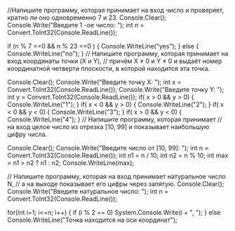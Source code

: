 //Напишите программу, которая принимает на вход число и проверяет, кратно ли оно одновременно 7 и 23.
Console.Clear();
Console.Write("Введите 1 -ое число: ");
int n = Convert.ToInt32(Console.ReadLine());

if  (n  % 7 ==0  && n % 23 ==0 ) {
     Console.WriteLine("yes"); 
}
    else 
    {
      Console.WriteLine("no");
}
 
// Напишите программу, которая принимает на вход координаты точки (X и Y), 
// причём X ≠ 0 и Y ≠ 0 и выдаёт номер координатной четверти плоскости, в которой находится эта точка.

Console.Clear();
Console.Write("Введите точку X: ");
int x = Convert.ToInt32(Console.ReadLine());
Console.Write("Введите точку Y: ");
int y = Convert.ToInt32(Console.ReadLine());
 if( x > 0 && y > 0) {
    Console.WriteLine("1");
 }
  if( x < 0 && y > 0) {
    Console.WriteLine("2");
 }
  if( x < 0 && y < 0) {
    Console.WriteLine("3");
 }
  if( x > 0 && y < 0) {
    Console.WriteLine("4");
 }
 // Напишите программу, которая принимает 
// на вход целое число из отрезка [10, 99] и показывает наибольшую цифру числа.

Console.Clear();
Console.Write("Введите  число  от [10, 99]: ");
int n = Convert.ToInt32(Console.ReadLine());
int n1 = n / 10;
int n2 = n % 10;
int max = n1 > n2 ? n1 : n2;
Console.WriteLine(max);

// Напишите программу, которая на вход принимает натуральное число N,
//  а на выходе показывает его цифры через запятую.
 Console.Clear();
Console.Write("Введите натуральное число: ");
int n = Convert.ToInt32(Console.ReadLine());

for(int i=1; i<=n; i++)
{
if (i % 2 == 0)
System.Console.Write(i + ", ");
}
 else
 Console.WriteLine("Точка находится на оси координат");

 
